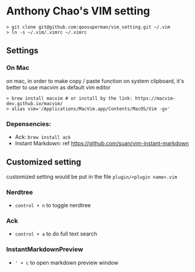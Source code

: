 # Anthony Chao's VIM setting

```
> git clone git@github.com:qoosuperman/vim_setting.git ~/.vim
> ln -s ~/.vim/.vimrc ~/.vimrc
```

## Settings
### On Mac
on mac, in order to make copy / paste function on system clipboard, it's better to use macvim as default vim editor

```
> brew install macvim # or install by the link: https://macvim-dev.github.io/macvim/
> alias vim='/Applications/MacVim.app/Contents/MacOS/Vim -gv'
``` 

### Depensencies:
- Ack: `brew install ack`
- Instant Markdown: ref https://github.com/suan/vim-instant-markdown


## Customized setting
customized setting would be put in the file `plugin/<plugin name>.vim`

### Nerdtree
- `control + n` to toggle nerdtree

### Ack
- `control + a` to do full text search

### InstantMarkdownPreview
- `' + c` to open markdown preview window
